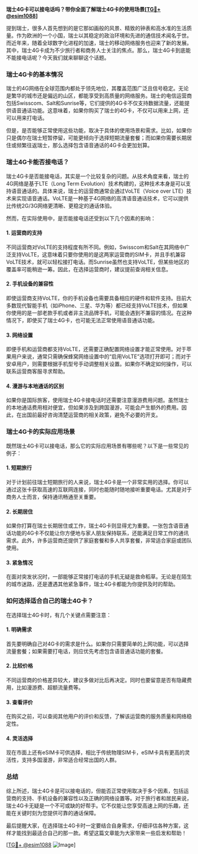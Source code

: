 **瑞士4G卡可以接电话吗？带你全面了解瑞士4G卡的使用场景[[TG💪+ @esim1088](https://t.me/s/esim1088)]**

提到瑞士，很多人首先想到的是它那如画般的风景、精致的钟表和高水准的生活质量。作为欧洲的一个小国，瑞士以其稳定的政治环境和先进的通信技术闻名于世。而近年来，随着全球数字化进程的加速，瑞士的移动网络服务也迎来了新的发展。其中，瑞士4G卡成为不少旅行者和商务人士关注的焦点。那么，瑞士4G卡到底能不能接电话呢？今天我们就来聊聊这个话题。

### 瑞士4G卡的基本情况

瑞士的4G网络在全球范围内都处于领先地位，其覆盖范围广泛且信号稳定。无论是繁华的城市还是偏远的山区，都能享受到高质量的网络服务。瑞士的电信运营商包括Swisscom、Salt和Sunrise等，它们提供的4G卡不仅支持数据流量，还能提供语音通话功能。这意味着，如果你购买了瑞士的4G卡，不仅可以用来上网，还可以用来打电话。

但是，是否能够正常使用这些功能，取决于具体的使用场景和需求。比如，如果你只是偶尔在瑞士短暂停留，可能更倾向于选择短期流量套餐；而如果你需要长期居住或频繁往返瑞士，那么选择包含语音通话的4G卡会更加划算。

### 瑞士4G卡能否接电话？

瑞士4G卡是否能接电话，其实是一个比较复杂的问题。从技术角度来看，瑞士的4G网络是基于LTE（Long Term Evolution）技术构建的，这种技术本身是可以支持语音通话的。具体来说，瑞士的运营商通常会通过VoLTE（Voice over LTE）技术来实现语音通话。VoLTE是一种基于4G网络的高清语音通话技术，它可以提供比传统2G/3G网络更清晰、更稳定的通话体验。

然而，在实际使用中，是否能接电话还受到以下几个因素的影响：

#### 1. **运营商的支持**
   不同运营商对VoLTE的支持程度有所不同。例如，Swisscom和Salt在其网络中广泛支持VoLTE，这意味着只要你使用的是这两家运营商的SIM卡，并且手机兼容VoLTE技术，就可以轻松接打电话。而Sunrise虽然也支持VoLTE，但某些地区的覆盖率可能稍逊一筹。因此，在选择运营商时，建议提前查询相关信息。

#### 2. **手机设备的兼容性**
   即使运营商支持VoLTE，你的手机设备也需要具备相应的硬件和软件支持。目前大多数现代智能手机（如iPhone、三星、华为等）都已经支持VoLTE技术，但如果你使用的是一部老款手机或者非主流品牌手机，可能会遇到不兼容的情况。在这种情况下，即使买了瑞士4G卡，也可能无法正常使用语音通话功能。

#### 3. **网络设置**
   即便手机和运营商都支持VoLTE，还需要正确配置网络设置才能正常使用。对于苹果用户来说，通常只需确保蜂窝网络设置中的“启用VoLTE”选项打开即可；而对于安卓用户，则需要根据手机型号手动调整相关设置。如果你不确定如何操作，可以联系运营商客服寻求帮助。

#### 4. **漫游与本地通话的区别**
   如果你是国际旅客，使用瑞士4G卡接电话时还需要注意漫游费用问题。虽然瑞士的本地通话费用相对便宜，但如果涉及到跨国漫游，可能会产生额外的费用。因此，在出国前最好咨询清楚运营商的相关政策，避免不必要的开支。

### 瑞士4G卡的实际应用场景

既然瑞士4G卡可以接电话，那么它的实际应用场景有哪些呢？以下是一些常见的例子：

#### 1. **短期旅行**
   对于计划前往瑞士短期旅行的人来说，瑞士4G卡是一个非常实用的选择。你可以通过这张卡获取高速的互联网连接，同时也能随时随地接听重要电话。尤其是对于商务人士而言，保持通讯畅通至关重要。

#### 2. **长期居住**
   如果你打算在瑞士长期居住或工作，瑞士4G卡则显得尤为重要。一张包含语音通话功能的4G卡不仅能让你方便地与家人朋友保持联系，还能满足日常工作的通讯需求。此外，许多运营商还提供了家庭套餐和多人共享套餐，非常适合家庭或团队使用。

#### 3. **紧急情况**
   在面对突发状况时，一部能够正常接打电话的手机无疑是救命稻草。无论是在陌生的城市迷路，还是遭遇其他紧急事件，瑞士4G卡都能为你提供及时的帮助。

### 如何选择适合自己的瑞士4G卡？

在选择瑞士4G卡时，有几个关键点需要注意：

#### 1. **明确需求**
   首先要明确自己对4G卡的需求是什么。如果你只需要简单的上网功能，可以选择流量套餐；如果需要打电话，则应优先考虑包含语音通话功能的套餐。

#### 2. **比较价格**
   不同运营商的价格差异较大，建议多做对比后再决定。同时也要留意是否有隐藏费用，比如漫游费、超额流量费等。

#### 3. **查看评价**
   在购买之前，可以查阅其他用户的评价和反馈，了解该运营商的服务质量和网络稳定性。

#### 4. **灵活选择**
   现在市面上还有eSIM卡可供选择，相比于传统物理SIM卡，eSIM卡具有更高的灵活性，支持多国漫游，非常适合经常出国的人群。

### 总结

综上所述，瑞士4G卡是可以接电话的，但能否正常使用取决于多个因素，包括运营商的支持、手机设备的兼容性以及正确的网络设置等。对于旅行者和居民来说，瑞士4G卡无疑是一个不可或缺的好帮手。它不仅能让您享受高速上网的乐趣，还能在关键时刻为您提供可靠的通话保障。

最后提醒大家，在选择瑞士4G卡时一定要结合自身需求，仔细评估各种方案，这样才能找到最适合自己的那一款。希望这篇文章能为大家带来一些启发和帮助！

[[TG💪+ @esim1088](https://t.me/s/esim1088) ![Image](https://i.postimg.cc/4NQfJmqS/Snipaste-2025-05-13-00-14-12.png)]